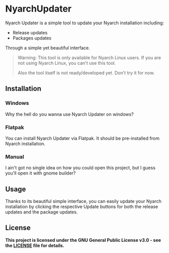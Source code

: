 # NyarchUpdater
Nyarch Updater is a simple tool to update your Nyarch installation including:
- Release updates
- Packages updates

Through a simple yet beautiful interface.

> Warning: This tool is only available for Nyarch Linux users. If you are not using Nyarch Linux, you can't use this tool.
>
> Also the tool itself is not ready/developed yet. Don't try it for now.

## Installation

### Windows

Why the hell do you wanna use Nyarch Updater on windows?

### Flatpak

You can install Nyarch Updater via Flatpak. It should be pre-installed from Nyarch installation.

### Manual

I ain't got no single idea on how you could open this project, but I guess you'll open it with gnome builder?

<!-- TODO write the packaging and installation through pkg. -->

## Usage

Thanks to its beautiful simple interface, you can easily update your Nyarch installation by clicking the respective Update buttons for both the release updates and the package updates.

## License

**This project is licensed under the GNU General Public License v3.0 - see the [LICENSE](LICENSE) file for details.**